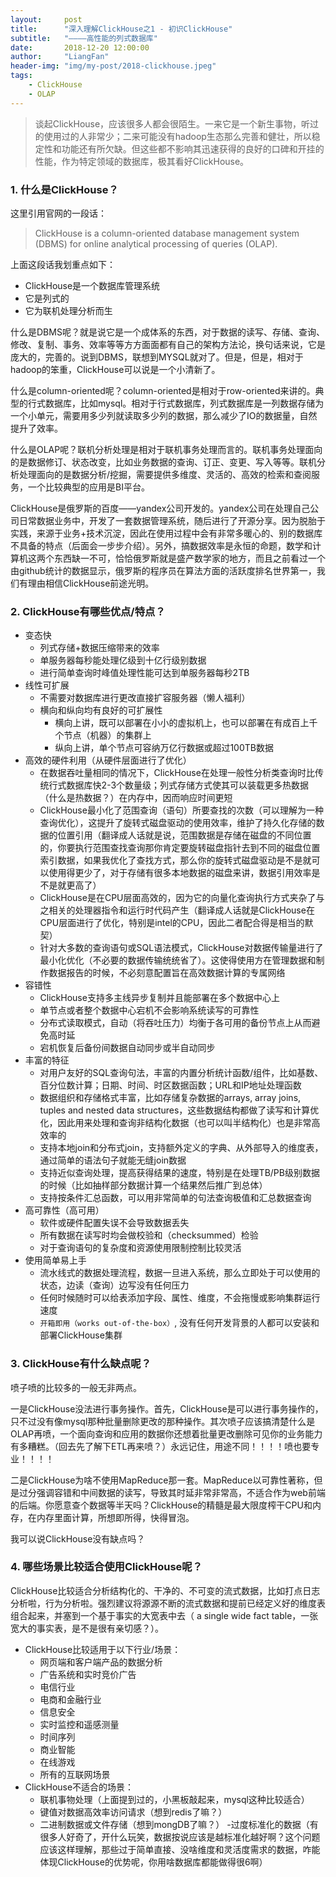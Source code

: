```yaml
---
layout:     post
title:      "深入理解ClickHouse之1 - 初识ClickHouse"
subtitle:   "————高性能的列式数据库"
date:       2018-12-20 12:00:00
author:     "LiangFan"
header-img: "img/my-post/2018-clickhouse.jpeg"
tags:
    - ClickHouse 
    - OLAP
---
```


> 谈起ClickHouse，应该很多人都会很陌生。一来它是一个新生事物，听过的使用过的人非常少；二来可能没有hadoop生态那么完善和健壮，所以稳定性和功能还有所欠缺。但这些都不影响其迅速获得的良好的口碑和开挂的性能，作为特定领域的数据库，极其看好ClickHouse。

### 1. 什么是ClickHouse？
这里引用官网的一段话：

> ClickHouse is a column-oriented database management system (DBMS) for online analytical processing of queries (OLAP).

上面这段话我划重点如下：

- ClickHouse是一个数据库管理系统
- 它是列式的
- 它为联机处理分析而生

什么是DBMS呢？就是说它是一个成体系的东西，对于数据的读写、存储、查询、修改、复制、事务、效率等等方方面面都有自己的架构方法论，换句话来说，它是庞大的，完善的。说到DBMS，联想到MYSQL就对了。但是，但是，相对于hadoop的笨重，ClickHouse可以说是一个小清新了。

什么是column-oriented呢？column-oriented是相对于row-oriented来讲的。典型的行式数据库，比如mysql。相对于行式数据库，列式数据库是一列数据存储为一个小单元，需要用多少列就读取多少列的数据，那么减少了IO的数据量，自然提升了效率。

什么是OLAP呢？联机分析处理是相对于联机事务处理而言的。联机事务处理面向的是数据修订、状态改变，比如业务数据的查询、订正、变更、写入等等。联机分析处理面向的是数据分析/挖掘，需要提供多维度、灵活的、高效的检索和查阅服务，一个比较典型的应用是BI平台。

ClickHouse是俄罗斯的百度——yandex公司开发的。yandex公司在处理自己公司日常数据业务中，开发了一套数据管理系统，随后进行了开源分享。因为脱胎于实践，来源于业务+技术沉淀，因此在使用过程中会有非常多暖心的、别的数据库不具备的特点（后面会一步步介绍）。另外，搞数据效率是永恒的命题，数学和计算机这两个东西缺一不可，恰恰俄罗斯就是盛产数学家的地方，而且之前看过一个由github统计的数据显示，俄罗斯的程序员在算法方面的活跃度排名世界第一，我们有理由相信ClickHouse前途光明。

 

### 2. ClickHouse有哪些优点/特点？
- 变态快
	- 列式存储+数据压缩带来的效率
	- 单服务器每秒能处理亿级到十亿行级别数据
	- 进行简单查询时峰值处理性能可达到单服务器每秒2TB
- 线性可扩展
	- 不需要对数据库进行更改直接扩容服务器（懒人福利）
	- 横向和纵向均有良好的可扩展性
		- 横向上讲，既可以部署在小小的虚拟机上，也可以部署在有成百上千个节点（机器）的集群上
		- 纵向上讲，单个节点可容纳万亿行数据或超过100TB数据
- 高效的硬件利用（从硬件层面进行了优化）
	- 在数据吞吐量相同的情况下，ClickHouse在处理一般性分析类查询时比传统行式数据库快2-3个数量级；列式存储方式使其可以装载更多热数据（什么是热数据？）在内存中，因而响应时间更短
	- ClickHouse最小化了范围查询（语句）所要查找的次数（可以理解为一种查询优化），这提升了旋转式磁盘驱动的使用效率，维护了持久化存储的数据的位置引用（翻译成人话就是说，范围数据是存储在磁盘的不同位置的，你要执行范围查找查询那你肯定要旋转磁盘指针去到不同的磁盘位置索引数据，如果我优化了查找方式，那么你的旋转式磁盘驱动是不是就可以使用得更少了，对于存储有很多本地数据的磁盘来讲，数据引用效率是不是就更高了）
	- ClickHouse是在CPU层面高效的，因为它的向量化查询执行方式夹杂了与之相关的处理器指令和运行时代码产生（翻译成人话就是ClickHouse在CPU层面进行了优化，特别是intel的CPU，因此二者配合得是相当的默契）
	- 针对大多数的查询语句或SQL语法模式，ClickHouse对数据传输量进行了最小化优化（不必要的数据传输统统省了）。这使得使用方在管理数据和制作数据报告的时候，不必刻意配置旨在高效数据计算的专属网络
- 容错性
	- ClickHouse支持多主线异步复制并且能部署在多个数据中心上
	- 单节点或者整个数据中心宕机不会影响系统读写的可靠性
	- 分布式读取模式，自动（将吞吐压力）均衡于各可用的备份节点上从而避免高时延
	- 宕机恢复后备份间数据自动同步或半自动同步
- 丰富的特征
	- 对用户友好的SQL查询句法，丰富的内置分析统计函数/组件，比如基数、百分位数计算；日期、时间、时区数据函数；URL和IP地址处理函数
	- 数据组织和存储格式丰富，比如存储复杂数据的arrays, array joins, tuples and nested data structures，这些数据结构都做了读写和计算优化，因此用来处理和查询非结构化数据（也可以叫半结构化）也是非常高效率的
	- 支持本地join和分布式join，支持额外定义的字典、从外部导入的维度表，通过简单的语法句子就能无缝join数据
	- 支持近似查询处理，提高获得结果的速度，特别是在处理TB/PB级别数据的时候（比如抽样部分数据计算一个结果然后推广到总体）
	- 支持按条件汇总函数，可以用非常简单的句法查询极值和汇总数据查询
- 高可靠性（高可用）
	- 软件或硬件配置失误不会导致数据丢失
	- 所有数据在读写时均会做校验和（checksummed）检验
	- 对于查询语句的复杂度和资源使用限制控制比较灵活
- 使用简单易上手
	- 流水线式的数据处理流程，数据一旦进入系统，那么立即处于可以使用的状态，边读（查询）边写没有任何压力
	- 任何时候随时可以给表添加字段、属性、维度，不会拖慢或影响集群运行速度
	- `开箱即用（works out-of-the-box）`, 没有任何开发背景的人都可以安装和部署ClickHouse集群
 

### 3. ClickHouse有什么缺点呢？
喷子喷的比较多的一般无非两点。

一是ClickHouse没法进行事务操作。首先，ClickHouse是可以进行事务操作的，只不过没有像mysql那种批量删除更改的那种操作。其次喷子应该搞清楚什么是OLAP再喷，一个面向查询和应用的数据你还想着批量更改删除可见你的业务能力有多糟糕。（回去先了解下ETL再来喷？）永远记住，用途不同！！！！喷也要专业！！！！

二是ClickHouse为啥不使用MapReduce那一套。MapReduce以可靠性著称，但是过分强调容错和中间数据的读写，导致其时延非常非常高，不适合作为web前端的后端。你愿意查个数据等半天吗？ClickHouse的精髓是最大限度榨干CPU和内存，在内存里面计算，所想即所得，快得冒泡。

我可以说ClickHouse没有缺点吗？

 

### 4. 哪些场景比较适合使用ClickHouse呢？
ClickHouse比较适合分析结构化的、干净的、不可变的流式数据，比如打点日志分析啦，行为分析啦。强烈建议将源源不断的流式数据和提前已经定义好的维度表组合起来，并塞到一个基于事实的大宽表中去（ a single wide fact table，一张宽大的事实表，是不是很有亲切感？）。

- ClickHouse比较适用于以下行业/场景：
	- 网页端和客户端产品的数据分析
	- 广告系统和实时竞价广告
	- 电信行业
	- 电商和金融行业
	- 信息安全
	- 实时监控和遥感测量
	- 时间序列
	- 商业智能
	- 在线游戏
	- 所有的互联网场景
- ClickHouse不适合的场景：
	- 联机事物处理（上面提到过的，小黑板敲起来，mysql这种比较适合）
	- 键值对数据高效率访问请求（想到redis了嘛？）
	- 二进制数据或文件存储（想到mongDB了嘛？）
	-过度标准化的数据（有很多人好奇了，开什么玩笑，数据按说应该是越标准化越好啊？这个问题应该这样理解，那些过于简单直接、没啥维度和灵活度需求的数据，咋能体现ClickHouse的优势呢，你用啥数据库都能做得很6啊）
















